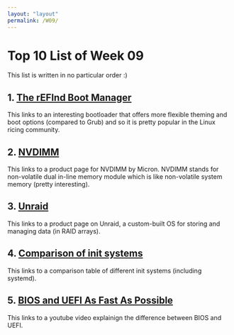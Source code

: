 ```yaml
---
layout: "layout"
permalink: /W09/
---
```


# Top 10 List of Week 09

This list is written in no particular order :)

## 1. [The rEFInd Boot Manager](https://www.rodsbooks.com/refind/)
This links to an interesting bootloader that offers more flexible theming and boot options (compared to Grub) and so it is pretty popular in the Linux ricing community.

## 2. [NVDIMM](https://www.micron.com/products/dram-modules/nvdimm)
This links to a product page for NVDIMM by Micron. NVDIMM stands for non-volatile dual in-line memory module which is like non-volatile system memory (pretty interesting).

## 3. [Unraid](https://unraid.net/)
This links to a product page on Unraid, a custom-built OS for storing and managing data (in RAID arrays).

## 4. [Comparison of init systems](https://wiki.gentoo.org/wiki/Comparison_of_init_systems)
This links to a comparison table of different init systems (including systemd).

## 5. [BIOS and UEFI As Fast As Possible](https://www.youtube.com/watch?v=zIYkol851dU)
This links to a youtube video explainign the difference between BIOS and UEFI.
